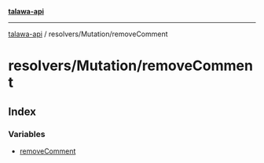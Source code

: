 [**talawa-api**](../../../README.md)

***

[talawa-api](../../../modules.md) / resolvers/Mutation/removeComment

# resolvers/Mutation/removeComment

## Index

### Variables

- [removeComment](variables/removeComment.md)

